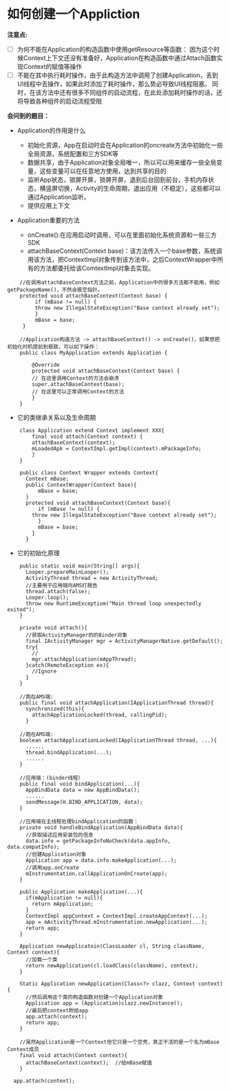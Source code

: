 # 如何创建一个Appliction  
**注意点:**  
- [ ] 为何不能在Application的构造函数中使用getResource等函数： 因为这个时候Context上下文还没有准备好，Application在构造函数中通过Attach函数实现Context的赋值等操作
- [ ] 不能在其中执行耗时操作，由于此构造方法中调用了创建Application，丢到UI线程中去操作，如果此时添加了耗时操作，那么势必导致UI线程阻塞。
	同时，在该方法中还有很多不同组件的启动流程，在此处添加耗时操作的话，还将导致各种组件的启动流程受阻

**会问到的题目：**
* Application的作用是什么  
	* 初始化资源，App在启动时会在Application的oncreate方法中初始化一些全局资源，系统配置和三方SDK等  
	* 数据共享，由于Application对象全局唯一，所以可以用来缓存一些全局变量，这些变量可以在任意地方使用，达到共享的目的
	* 监听App状态，锁屏开屏，锁屏开屏，退到后台回到前台，手机内存状态，横竖屏切换，Activity的生命周期，退出应用（不稳定），这些都可以通过Application监听。
	* 提供应用上下文

* Application重要的方法  
	* onCreate():在应用启动时调用，可以在里面初始化系统资源和一些三方SDK
	* attachBaseContext(Context base)：该方法传入一个base参数，系统调用该方法，把ContextImpl对象传到该方法中，之后ContextWrapper中所有的方法都委托给该ComtextImpl对象去实现。
```
	//在调用attachBaseContext方法之前，Application中的很多方法都不能用，例如getPackageName()，不然会报空指针。  
	protected void attachBaseContext(Context base) {
	     if (mBase != null) {
		 throw new IllegalStateException("Base context already set");
	     }
	     mBase = base;
	 }
```
```
 	//Application构造方法 -> attachBaseContext() -> onCreate()，如果想把初始化时机提前到极致，可以如下操作：
	public class MyApplication extends Application {  

	    @Override  
	    protected void attachBaseContext(Context base) {  
		// 在这里调用Context的方法会崩溃  
		super.attachBaseContext(base);  
		// 在这里可以正常调用Context的方法  
	    }  
	}
```

* 它的类继承关系以及生命周期
```
	class Application extend Context implement XXX{
	    final void attach(Context context) {
		attachBaseContext(context);
		mLoadedApk = ContextImpl.getImpl(context).mPackageInfo;
	    }
	}

	public class Context Wrapper extends Context{
	  Context mBase;
	  public ContextWrapper(Context base){
	      mBase = base;
	  }
	  protected void attachBaseContext(Context base){
	      if (mBase != null) {
		throw new IllegalStateException("Base context already set");
	      }
	      mBase = base;
	    }
	  }
```
* 它的初始化原理
```
	public static void main(String[] args){
	  Looper.prepareMainLooper();
	  ActivityThread thread = new ActivityThread;
	  //主要用于应用端向AMS打报告
	  thread.attach(false);
	  Looper.loop();
	  throw new RuntimeExceptiom("Main thread loop unexpectedly exited");
	}

	private void attach(){
	  //获取ActivityManager的的Binder对象
	  final IActivityManager mgr = ActivityManagerNative.getDefault();
	  try{
	    //
	    mgr.attachApplication(mAppThread);
	  }catch(RemoteException ex){
	    //Ignore
	  }
	}

	//跑在AMS端:
	public final void attachApplication(IApplicationThread thread){
	  synchronized(this){
	    attachApplicationLocked(thread, callingPid);
	  }
	
	//跑在AMS端:
	boolean attachApplicationLocked(IApplicationThread thread, ...){
	  ......
	  thread.bindApplication(...);
	  ......
	}
	
	//应用端：(binder线程）
	public final void bindApplication(...){
	  AppBindData data = new AppBindData();
	  ......
	  sendMessage(H.BIND_APPLICATION, data);
	}
	
	//应用端在主线程处理bindApplication的函数：
	private void handleBindApplication(AppBindData data){
	  //获取描述应用安装包的信息
	  data.info = getPackageInfoNoCheck(data.appInfo, data.compatInfo);
	  //创建Application对象
	  Application app = data.info.makeApplication(...);
	  //调用app.onCreate
	  mInstrumentation.callApplicationOnCreate(app);
	}

	public Application makeApplication(...){
	  if(mApplication != null){
	    return mApplication;
	  }
	  ContextImpl appContext = ContextImpl.createAppContext(...);
	  app = mActivityThread.mInstrumentation.newApplication(...);
	  return app;
	}

	Application newApplicatoin(ClassLoader cl, String className, Context context){
	  //加载一个类
	  return newApplication(cl.loadClass(className), context);
	}

	Static Application newApplication(Class<?> clazz, Context context){
	  //然后调用这个类的构造函数对创建一个Application对象
	  Application app = (Application)clazz.newInstance();
	  //最后把context附给app
	  app.attach(context);
	  return app;
	}

	//虽然Application是一个Context但它只是一个空壳，真正干活的是一个名为mBase Context成员
	final void attach(Context context){
	  attachBaseContext(context);  //给mBase赋值
	}
```  
	

	  app.attach(context);
